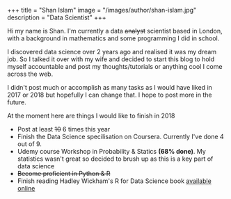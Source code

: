+++
title = "Shan Islam"
image = "/images/author/shan-islam.jpg"
description = "Data Scientist"
+++

Hi my name is Shan. I'm currently a  data ~~analyst~~ scientist based in London, with a background in mathematics and some programming I did in school. 

I discovered data science over 2 years ago and realised it was my dream job. So I talked it over with my wife and decided to start this blog to hold myself accountable and post my thoughts/tutorials or anything cool I come across the web.

I didn't post much or accomplish as many tasks as I would have liked in 2017 or 2018 but hopefully I can change that. I hope to post more in the future.

At the moment here are things I would like to finish in 2018

- Post at least ~~10~~ 6 times this year
- Finish the Data Science specilisation on Coursera. Currently I've done 4 out of 9.
- Udemy course Workshop in Probability & Statics **(68% done)**. My statistics wasn't great so decided to brush up as this is a key part of data science
- ~~Become proficient in Python & R~~
- Finish reading Hadley Wickham's R for Data Science book [available online](http://r4ds.had.co.nz/index.html)